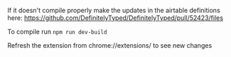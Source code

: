 If it doesn't compile properly make the updates in the airtable definitions here:
https://github.com/DefinitelyTyped/DefinitelyTyped/pull/52423/files

To compile run `npm run dev-build`

Refresh the extension from chrome://extensions/ to see new changes
